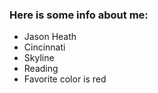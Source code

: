 ### Here is some info about me:

 - Jason Heath
 - Cincinnati
 - Skyline
 - Reading
 - Favorite color is red
